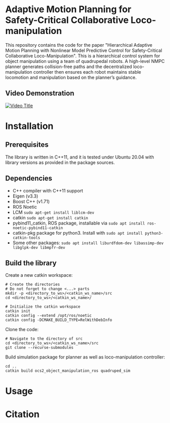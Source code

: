 # Adaptive Motion Planning for Safety-Critical Collaborative Loco-manipulation
This repository contains the code for the paper "Hierarchical Adaptive Motion Planning with Nonlinear Model Predictive Control for Safety-Critical Collaborative Loco-Manipulation". This is a hierarchical control system for object manipulation using a team of quadrupedal robots. A high-level NMPC planner generates collision-free paths and the decentralized loco-manipulation controller then ensures each robot maintains stable locomotion and manipulation based on the planner’s guidance.

## Video Demonstration
[![Video Title](https://img.youtube.com/vi/cU_qevkW86I/0.jpg)](https://www.youtube.com/watch?v=cU_qevkW86I)

# Installation
## Prerequisites

The library is written in C++11, and it is tested under Ubuntu 20.04 with library versions as 
provided in the package sources.

## Dependencies

* C++ compiler with C++11 support
* Eigen (v3.3)
* Boost C++ (v1.71)
* ROS Noetic
* LCM ``sudo apt-get install liblcm-dev``
* catkin ``sudo apt-get install catkin``
* pybind11_catkin, ROS package, installable via ``sudo apt install ros-noetic-pybind11-catkin``
* catkin-pkg package for python3. Install with ``sudo apt install python3-catkin-tools``
* Some other packages: 
``sudo apt install liburdfdom-dev libassimp-dev libglpk-dev libmpfr-dev ``


## Build the library

Create a new catkin workspace:

```
# Create the directories
# Do not forget to change <...> parts
mkdir -p <directory_to_ws>/<catkin_ws_name>/src
cd <directory_to_ws>/<catkin_ws_name>/

# Initialize the catkin workspace
catkin init
catkin config --extend /opt/ros/noetic
catkin config -DCMAKE_BUILD_TYPE=RelWithDebInfo
```
Clone the code:

```
# Navigate to the directory of src
cd <directory_to_ws>/<catkin_ws_name>/src
git clone --recurse-submodules 
```
Build simulation package for planner as well as loco-manipulation controller:
```
cd ..
catkin build ocs2_object_manipulation_ros quadruped_sim 
```

# Usage

# Citation 
